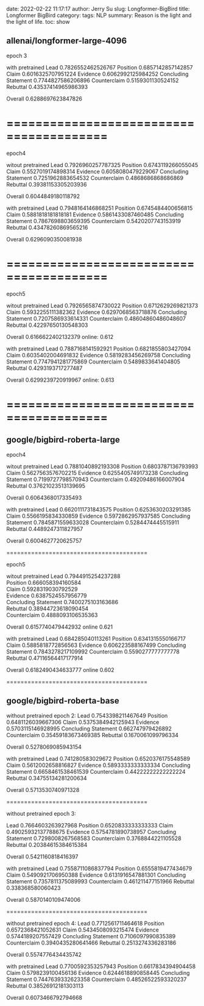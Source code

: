 date: 2022-02-22 11:17:17
author: Jerry Su
slug:  Longformer-BigBird
title: Longformer BigBird
category:
tags: NLP
summary: Reason is the light and the light of life.
toc: show

## allenai/longformer-large-4096

epoch 3

with pretrained
Lead 0.7826552462526767
Position 0.6857142857142857
Claim 0.6016325707951224
Evidence 0.6062992125984252
Concluding Statement 0.7744827586206896
Counterclaim 0.5159301130524152
Rebuttal 0.43537414965986393

Overall 0.6288697623847826

========================================
========================================

epoch4

witout pretrained
Lead 0.7926960257787325
Position 0.6743119266055045
Claim 0.5527019174898314
Evidence 0.6058080479229067
Concluding Statement 0.7251962883654532
Counterclaim 0.4868686868686869
Rebuttal 0.39381153305203936

Overall 0.6044849180118792


with pretrained
Lead 0.7948164146868251
Position 0.6745484400656815
Claim 0.5881818181818181
Evidence 0.5861433087460485
Concluding Statement 0.7867698803659395
Counterclaim 0.5420207743153919
Rebuttal 0.43478260869565216

Overall 0.6296090350081938

========================================
========================================

epoch5

witout pretrained
Lead 0.7926565874730022
Position 0.6712629269821373
Claim 0.5932255111382362
Evidence 0.6297068563718876
Concluding Statement 0.7207586933614331
Counterclaim 0.48604860486048607
Rebuttal 0.42297650130548303

Overall 0.6166622402132379                   online: 0.612


with pretrained
Lead 0.7887168141592921
Position 0.6821855803427094
Claim 0.6035402004691832
Evidence 0.5819283456269758
Concluding Statement 0.7747941281775869
Counterclaim 0.5489833641404805
Rebuttal 0.4293193717277487

Overall 0.6299239720919967                   online: 0.613


========================================
========================================




## google/bigbird-roberta-large

epoch4

witout pretrained
Lead 0.7881040892193308
Position 0.6803787136793993
Claim 0.5627563576702215
Evidence 0.6255405749173238
Concluding Statement 0.7199727798570943
Counterclaim 0.49209486166007904
Rebuttal 0.37621023513139695

Overall 0.6064368017335493

with pretrained
Lead 0.6620111731843575
Position 0.6253630203291385
Claim 0.5566195834330859
Evidence 0.5972862957937585
Concluding Statement 0.7845871559633028
Counterclaim 0.5284474445515911
Rebuttal 0.4489247311827957

Overall 0.6004627720625757

========================================

epoch5

witout pretrained
Lead 0.7944915254237288                   
Position 0.666058394160584                
Claim 0.5928319030792529                  
Evidence 0.6387524557956779               
Concluding Statement 0.7400275103163686   
Rebuttal 0.38944723618090454              
Counterclaim 0.4888093106535363           

Overall 0.6157740479442932                    online  0.621    


with pretrained
Lead 0.684285040113261
Position 0.6341315550166717
Claim 0.5885818772856563
Evidence 0.606223588167499
Concluding Statement 0.7843278217109992
Counterclaim 0.5590277777777778
Rebuttal 0.47116564417177914

Overall 0.6182490434633777                    online  0.602 

========================================



## google/bigbird-roberta-base 

without pretrained
epoch 2:
Lead 0.7543398211467649
Position 0.6481126039667306
Claim 0.5375384942125943
Evidence 0.5703115146928995
Concluding Statement 0.662747979426892
Counterclaim 0.35459183673469385
Rebuttal 0.1670061099796334

Overall 0.5278069085943154


with pretrained
Lead 0.741280583029672
Position 0.6520376175548589
Claim 0.5612002658816827
Evidence 0.5893333333333334
Concluding Statement 0.6658461538461539
Counterclaim 0.44222222222222224
Rebuttal 0.34755134281200634

Overall 0.5713530740971328

========================================

without pretrained
epoch 3:

Lead 0.7664603263927968
Position 0.6520833333333333
Claim 0.49025932137788675
Evidence 0.5754781890738957
Concluding Statement 0.7298008267568583
Counterclaim 0.3768844221105528
Rebuttal 0.20384615384615384

Overall 0.5421160818416397

with pretrained
Lead 0.7558711086837794
Position 0.6555819477434679
Claim 0.5490921706950388
Evidence 0.6131916547881301
Concluding Statement 0.7357811375089993
Counterclaim 0.461211477151966
Rebuttal 0.338368580060423

Overall 0.5870140109474006

========================================

without pretrained
epoch 4:
Lead 0.7712561711464618
Position 0.6572368421052631
Claim 0.5434508093215474
Evidence 0.5744189207557429
Concluding Statement 0.7106097990835389
Counterclaim 0.3940435280641466
Rebuttal 0.2513274336283186

Overall 0.5574776434435742

with pretrained
Lead 0.7700592353257943
Position 0.6617834394904458
Claim 0.5798239100456136
Evidence 0.6244618890858445
Concluding Statement 0.7447639332623358
Counterclaim 0.48526522593320237
Rebuttal 0.38526912181303113

Overall 0.6073466792794668
